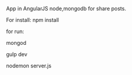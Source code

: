 App in AngularJS node,mongodb for share posts. 

For install:
npm install 

for run:

mongod 

gulp dev

nodemon server.js 